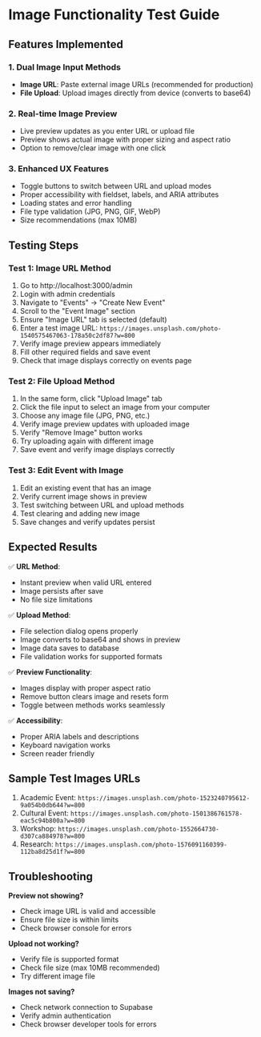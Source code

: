 # Image Functionality Test Guide

## Features Implemented

### 1. **Dual Image Input Methods**

- **Image URL**: Paste external image URLs (recommended for production)
- **File Upload**: Upload images directly from device (converts to base64)

### 2. **Real-time Image Preview**

- Live preview updates as you enter URL or upload file
- Preview shows actual image with proper sizing and aspect ratio
- Option to remove/clear image with one click

### 3. **Enhanced UX Features**

- Toggle buttons to switch between URL and upload modes
- Proper accessibility with fieldset, labels, and ARIA attributes
- Loading states and error handling
- File type validation (JPG, PNG, GIF, WebP)
- Size recommendations (max 10MB)

## Testing Steps

### Test 1: Image URL Method

1. Go to http://localhost:3000/admin
2. Login with admin credentials
3. Navigate to "Events" → "Create New Event"
4. Scroll to the "Event Image" section
5. Ensure "Image URL" tab is selected (default)
6. Enter a test image URL: `https://images.unsplash.com/photo-1540575467063-178a50c2df87?w=800`
7. Verify image preview appears immediately
8. Fill other required fields and save event
9. Check that image displays correctly on events page

### Test 2: File Upload Method

1. In the same form, click "Upload Image" tab
2. Click the file input to select an image from your computer
3. Choose any image file (JPG, PNG, etc.)
4. Verify image preview updates with uploaded image
5. Verify "Remove Image" button works
6. Try uploading again with different image
7. Save event and verify image displays correctly

### Test 3: Edit Event with Image

1. Edit an existing event that has an image
2. Verify current image shows in preview
3. Test switching between URL and upload methods
4. Test clearing and adding new image
5. Save changes and verify updates persist

## Expected Results

✅ **URL Method**:

- Instant preview when valid URL entered
- Image persists after save
- No file size limitations

✅ **Upload Method**:

- File selection dialog opens properly
- Image converts to base64 and shows in preview
- Image data saves to database
- File validation works for supported formats

✅ **Preview Functionality**:

- Images display with proper aspect ratio
- Remove button clears image and resets form
- Toggle between methods works seamlessly

✅ **Accessibility**:

- Proper ARIA labels and descriptions
- Keyboard navigation works
- Screen reader friendly

## Sample Test Images URLs

1. Academic Event: `https://images.unsplash.com/photo-1523240795612-9a054b0db644?w=800`
2. Cultural Event: `https://images.unsplash.com/photo-1501386761578-eac5c94b800a?w=800`
3. Workshop: `https://images.unsplash.com/photo-1552664730-d307ca884978?w=800`
4. Research: `https://images.unsplash.com/photo-1576091160399-112ba8d25d1f?w=800`

## Troubleshooting

**Preview not showing?**

- Check image URL is valid and accessible
- Ensure file size is within limits
- Check browser console for errors

**Upload not working?**

- Verify file is supported format
- Check file size (max 10MB recommended)
- Try different image file

**Images not saving?**

- Check network connection to Supabase
- Verify admin authentication
- Check browser developer tools for errors
